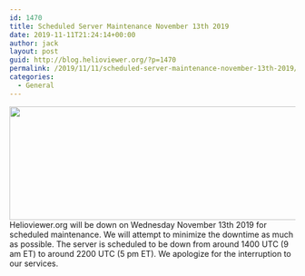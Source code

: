 ```yaml
---
id: 1470
title: Scheduled Server Maintenance November 13th 2019
date: 2019-11-11T21:24:14+00:00
author: jack
layout: post
guid: http://blog.helioviewer.org/?p=1470
permalink: /2019/11/11/scheduled-server-maintenance-november-13th-2019/
categories:
  - General
---
```

<a href="https://helioviewer-project.github.io/2019/11/11/scheduled-server-maintenance-november-13th-2019/maintenance/" rel="attachment wp-att-1473"><img class="aligncenter size-medium wp-image-1473" src="https://helioviewer-project.github.io/images/uploads/2019/11/Maintenance-600x200.png" alt="" width="600" height="200" /></a>Helioviewer.org will be down on Wednesday November 13th 2019 for scheduled maintenance. We will attempt to minimize the downtime as much as possible. The server is scheduled to be down from around 1400 UTC (9 am ET) to around 2200 UTC (5 pm ET). We apologize for the interruption to our services.

